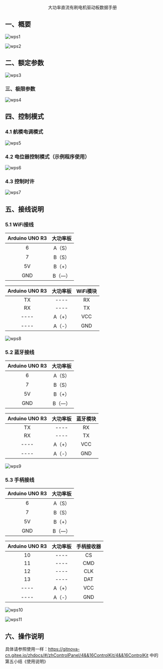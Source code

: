<center size=20>大功率直流有刷电机驱动板数据手册</center>

## 一、概要

![wps1](wps1.png)

![wps2](wps2.png)

## 二、额定参数

![wps3](wps3.png)

### 三、极限参数

![wps4](wps4.png)

## 四、控制模式

### 4.1 航模电调模式

![wps5](wps5.png)

### 4.2 电位器控制模式（示例程序使用）

![wps6](wps6.png)

### 4.3 控制时许

![wps7](wps7.png)

## 五、接线说明

### 5.1 WiFi接线

| Arduino UNO R3 | 大功率板 |
| :------------: | :------: |
|       6        |  A（S）  |
|       7        |  B（S）  |
|       5V       |  B（+）  |
|      GND       |  B（—）  |

| Arduino UNO R3 | 大功率板 | WiFi模块 |
| :------------: | :------: | :------: |
|       TX       |   ----   |    RX    |
|       RX       |   ----   |    TX    |
|      ----      |  A（+）  |   VCC    |
|      ----      |  A（-）  |   GND    |

![wps8](wps8.png)

### 5.2 蓝牙接线

| Arduino UNO R3 | 大功率板 |
| :------------: | :------: |
|       6        |  A（S）  |
|       7        |  B（S）  |
|       5V       |  B（+）  |
|      GND       |  B（—）  |

| Arduino UNO R3 | 大功率板 | 蓝牙模块 |
| :------------: | :------: | :------: |
|       TX       |   ----   |    RX    |
|       RX       |   ----   |    TX    |
|      ----      |  A（+）  |   VCC    |
|      ----      |  A（-）  |   GND    |

![wps9](wps9.png)

### 5.3 手柄接线

| Arduino UNO R3 | 大功率板 |
| :------------: | :------: |
|       6        |  A（S）  |
|       7        |  B（S）  |
|       5V       |  B（+）  |
|      GND       |  B（—）  |

| Arduino UNO R3 | 大功率板 | 手柄接收器 |
| :------------: | :------: | :--------: |
|       10       |   ----   |     CS     |
|       11       |   ----   |    CMD     |
|       12       |   ----   |    CLK     |
|       13       |   ----   |    DAT     |
|      ----      |  A（+）  |    VCC     |
|      ----      |  A（-）  |    GND     |

![wps10](wps10.png)

![wps11](wps11.png)

## 六、操作说明

具体请参照使用一样：https://gitnova-cn.gitee.io/zhdocs/#/zhControlPanel/4&&16ControlKit/4&&16ControlKit 中的第五小结《使用说明》